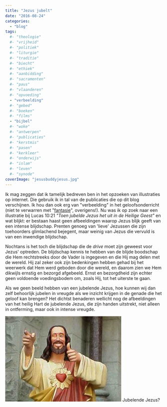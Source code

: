 ```yaml
---
title: "Jezus jubelt"
date: "2016-08-24"
categories: 
  - "blog"
tags:
  #- "theologie"
  #- "vrijheid"
  #- "politiek"
  #- "liturgie"
  #- "traditie"
  #- "biecht"
  #- "ethiek"
  #- "aanbidding"
  #- "sacramenten"
  #- "paus"
  #- "vlaanderen"
  #- "opvoeding"
  - "verbeelding"
  #- "gebed"
  #- "boeken"
  #- "films"
  - "bijbel"
  #- "woke"
  #- "antwerpen"
  #- "publicaties"
  #- "kerstmis"
  #- "pasen"
  #- "kerkleer"
  #- "onderwijs"
  #- "islam"
  #- "leven"
  #- "synode"
coverImage: "jesusbuddyjesus.jpg"
---
```


Ik mag zeggen dat ik tamelijk bedreven ben in het opzoeken van illustraties op internet. Die gebruik ik in tal van de publicaties die op dit blog verschijnen. Ik hou dan ook erg van "verbeelding" in het geloofsonderricht (niet te verwarren met "[fantasie](/blog/verstarring-verbeelding-en-fantasie/)", overigens!). Nu was ik op zoek naar een illustratie bij Lucas 10:21 _"Toen jubelde Jezus het uit in de Heilige Geest"_ en wat blijkt: er bestaan haast geen afbeeldingen waarop Jezus blijk geeft van een intense blijdschap. Prenten genoeg van 'lieve' Jezussen die zijn toehoorders glimlachend bejegent, maar weinig van Jezus die vervuld is van een inwendige blijdschap.

Nochtans is het toch die blijdschap die de _drive_ moet zijn geweest voor Jezus' optreden. De blijdschap kennis te hebben van de blijde boodschap die Hem rechtstreeks door de Vader is ingegeven en die Hij mag delen met de wereld. Hij zal zeker ook zijn bedenkingen hebben gehad bij het weerwerk dat Hem werd geboden door die wereld, en daarom zien we Hem dikwijls ernstig en bezorgd afgebeeld. Ernst en bezorgdheid zijn echter geen voldoende voedingsbodem om, zoals Hij, tot het uiterste te gaan.

Als we geen beeld hebben van een jubelende Jezus, hoe kunnen wij dan zelf behoorlijk jubelen in vreugde als we inzicht krijgen in de genade die het geloof kan brengen? Het dichtst benaderen wellicht nog de afbeeldingen van het heilig Hart de jubelende Jezus, die zijn handen uitstrekt, niet alleen in ontferming, maar ook in intense vreugde.

![Jubelende Jezus?](images/jesusbuddyjesus.jpg) Jubelende Jezus?
